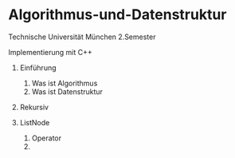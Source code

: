 # Algorithmus-und-Datenstruktur

Technische Universität München 
2.Semester

Implementierung mit C++

1. Einführung
      1. Was ist Algorithmus 
      2. Was ist Datenstruktur 

2. Rekursiv 
3. ListNode
      1. Operator
      2. 

